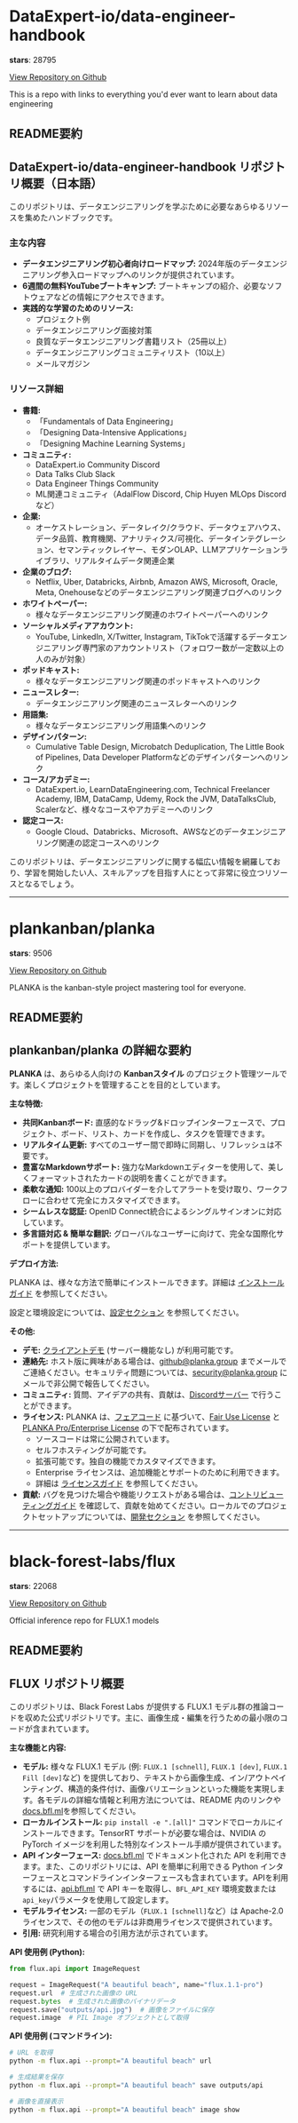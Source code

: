 
# DataExpert-io/data-engineer-handbook

**stars**: 28795

[View Repository on Github](https://github.com/DataExpert-io/data-engineer-handbook)

This is a repo with links to everything you'd ever want to learn about data engineering

## README要約
## DataExpert-io/data-engineer-handbook リポジトリ概要（日本語）

このリポジトリは、データエンジニアリングを学ぶために必要なあらゆるリソースを集めたハンドブックです。

### 主な内容

*   **データエンジニアリング初心者向けロードマップ:** 2024年版のデータエンジニアリング参入ロードマップへのリンクが提供されています。
*   **6週間の無料YouTubeブートキャンプ:** ブートキャンプの紹介、必要なソフトウェアなどの情報にアクセスできます。
*   **実践的な学習のためのリソース:**
    *   プロジェクト例
    *   データエンジニアリング面接対策
    *   良質なデータエンジニアリング書籍リスト（25冊以上）
    *   データエンジニアリングコミュニティリスト（10以上）
    *   メールマガジン

### リソース詳細

*   **書籍:**
    *   「Fundamentals of Data Engineering」
    *   「Designing Data-Intensive Applications」
    *   「Designing Machine Learning Systems」
*   **コミュニティ:**
    *   DataExpert.io Community Discord
    *   Data Talks Club Slack
    *   Data Engineer Things Community
    *   ML関連コミュニティ（AdalFlow Discord, Chip Huyen MLOps Discordなど）
*   **企業:**
    *   オーケストレーション、データレイク/クラウド、データウェアハウス、データ品質、教育機関、アナリティクス/可視化、データインテグレーション、セマンティックレイヤー、モダンOLAP、LLMアプリケーションライブラリ、リアルタイムデータ関連企業
*   **企業のブログ:**
    *   Netflix, Uber, Databricks, Airbnb, Amazon AWS, Microsoft, Oracle, Meta, Onehouseなどのデータエンジニアリング関連ブログへのリンク
*   **ホワイトペーパー:**
    *   様々なデータエンジニアリング関連のホワイトペーパーへのリンク
*   **ソーシャルメディアアカウント:**
    *   YouTube, LinkedIn, X/Twitter, Instagram, TikTokで活躍するデータエンジニアリング専門家のアカウントリスト（フォロワー数が一定数以上の人のみが対象）
*   **ポッドキャスト:**
    *   様々なデータエンジニアリング関連のポッドキャストへのリンク
*   **ニュースレター:**
    *   データエンジニアリング関連のニュースレターへのリンク
*   **用語集:**
    *   様々なデータエンジニアリング用語集へのリンク
*   **デザインパターン:**
    *   Cumulative Table Design, Microbatch Deduplication, The Little Book of Pipelines, Data Developer Platformなどのデザインパターンへのリンク
*   **コース/アカデミー:**
    *   DataExpert.io, LearnDataEngineering.com, Technical Freelancer Academy, IBM, DataCamp, Udemy, Rock the JVM, DataTalksClub, Scalerなど、様々なコースやアカデミーへのリンク
*   **認定コース:**
    *   Google Cloud、Databricks、Microsoft、AWSなどのデータエンジニアリング関連の認定コースへのリンク

このリポジトリは、データエンジニアリングに関する幅広い情報を網羅しており、学習を開始したい人、スキルアップを目指す人にとって非常に役立つリソースとなるでしょう。


---

# plankanban/planka

**stars**: 9506

[View Repository on Github](https://github.com/plankanban/planka)

PLANKA is the kanban-style project mastering tool for everyone.

## README要約
## plankanban/planka の詳細な要約

**PLANKA** は、あらゆる人向けの **Kanbanスタイル** のプロジェクト管理ツールです。楽しくプロジェクトを管理することを目的としています。

**主な特徴:**

*   **共同Kanbanボード:** 直感的なドラッグ&ドロップインターフェースで、プロジェクト、ボード、リスト、カードを作成し、タスクを管理できます。
*   **リアルタイム更新:** すべてのユーザー間で即時に同期し、リフレッシュは不要です。
*   **豊富なMarkdownサポート:** 強力なMarkdownエディターを使用して、美しくフォーマットされたカードの説明を書くことができます。
*   **柔軟な通知:** 100以上のプロバイダーを介してアラートを受け取り、ワークフローに合わせて完全にカスタマイズできます。
*   **シームレスな認証:** OpenID Connect統合によるシングルサインオンに対応しています。
*   **多言語対応 & 簡単な翻訳:** グローバルなユーザーに向けて、完全な国際化サポートを提供しています。

**デプロイ方法:**

PLANKA は、様々な方法で簡単にインストールできます。詳細は [インストールガイド](https://docs.planka.cloud/docs/welcome/) を参照してください。

設定と環境設定については、[設定セクション](https://docs.planka.cloud/docs/category/configuration/) を参照してください。

**その他:**

*   **デモ:** [クライアントデモ](https://plankanban.github.io/planka) (サーバー機能なし) が利用可能です。
*   **連絡先:** ホスト版に興味がある場合は、[github@planka.group](mailto:github@planka.group) までメールでご連絡ください。セキュリティ問題については、[security@planka.group](mailto:security@planka.group) にメールで非公開で報告してください。
*   **コミュニティ:** 質問、アイデアの共有、貢献は、[Discordサーバー](https://discord.gg/WqqYNd7Jvt) で行うことができます。
*   **ライセンス:** PLANKA は、[フェアコード](https://faircode.io) に基づいて、[Fair Use License](https://github.com/plankanban/planka/blob/master/LICENSES/PLANKA%20Community%20License%20EN.md) と [PLANKA Pro/Enterprise License](https://github.com/plankanban/planka/blob/master/LICENSES/PLANKA%20Commercial%20License%20EN.md) の下で配布されています。
    *   ソースコードは常に公開されています。
    *   セルフホスティングが可能です。
    *   拡張可能です。独自の機能でカスタマイズできます。
    *   Enterprise ライセンスは、追加機能とサポートのために利用できます。
    *   詳細は [ライセンスガイド](https://github.com/plankanban/planka/blob/master/LICENSES/PLANKA%20License%20Guide%20EN.md) を参照してください。
*   **貢献:** バグを見つけた場合や機能リクエストがある場合は、[コントリビューティングガイド](https://github.com/plankanban/planka/blob/master/CONTRIBUTING.md) を確認して、貢献を始めてください。ローカルでのプロジェクトセットアップについては、[開発セクション](https://docs.planka.cloud/docs/category/development/) を参照してください。


---

# black-forest-labs/flux

**stars**: 22068

[View Repository on Github](https://github.com/black-forest-labs/flux)

Official inference repo for FLUX.1 models

## README要約
## FLUX リポジトリ概要

このリポジトリは、Black Forest Labs が提供する FLUX.1 モデル群の推論コードを収めた公式リポジトリです。主に、画像生成・編集を行うための最小限のコードが含まれています。

**主な機能と内容:**

*   **モデル:** 様々な FLUX.1 モデル (例: `FLUX.1 [schnell]`, `FLUX.1 [dev]`, `FLUX.1 Fill [dev]`など) を提供しており、テキストから画像生成、イン/アウトペインティング、構造的条件付け、画像バリエーションといった機能を実現します。各モデルの詳細な情報と利用方法については、README 内のリンクや[docs.bfl.ml](https://docs.bfl.ml/)を参照してください。
*   **ローカルインストール:** `pip install -e ".[all]"` コマンドでローカルにインストールできます。TensorRT サポートが必要な場合は、NVIDIA の PyTorch イメージを利用した特別なインストール手順が提供されています。
*   **API インターフェース:** [docs.bfl.ml](https://docs.bfl.ml/) でドキュメント化された API を利用できます。また、このリポジトリには、API を簡単に利用できる Python インターフェースとコマンドラインインターフェースも含まれています。APIを利用するには、[api.bfl.ml](https://api.bfl.ml/) で API キーを取得し、`BFL_API_KEY` 環境変数または`api_key`パラメータを使用して設定します。
*   **モデルライセンス:** 一部のモデル（`FLUX.1 [schnell]`など）は Apache-2.0 ライセンスで、その他のモデルは非商用ライセンスで提供されています。
*   **引用:** 研究利用する場合の引用方法が示されています。

**API 使用例 (Python):**

```python
from flux.api import ImageRequest

request = ImageRequest("A beautiful beach", name="flux.1.1-pro")
request.url  # 生成された画像の URL
request.bytes  # 生成された画像のバイナリデータ
request.save("outputs/api.jpg")  # 画像をファイルに保存
request.image  # PIL Image オブジェクトとして取得
```

**API 使用例 (コマンドライン):**

```bash
# URL を取得
python -m flux.api --prompt="A beautiful beach" url

# 生成結果を保存
python -m flux.api --prompt="A beautiful beach" save outputs/api

# 画像を直接表示
python -m flux.api --prompt="A beautiful beach" image show
```

